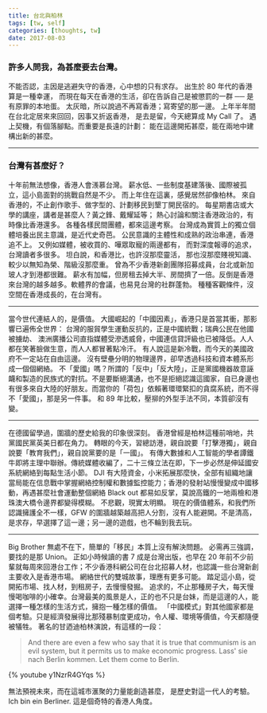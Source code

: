 ```yaml
---
title: 台北與柏林
tags: [tw, self]
categories: [thoughts, tw]
date: 2017-08-03
---
```


### 許多人問我，為甚麼要去台灣。

不能否認，主因是逃避失守的香港，心中想的只有求存。
出生於 80 年代的香港算是一種幸運，
而現在每天在香港的生活，卻在告訴自己是被懲罰的一群
── 是有原罪的本地蛋。
太灰暗，所以說過不再寫香港；寫寄望的那一邊。
上年半年間在台北定居來來回回，因事又折返香港，
是去是留，今天總算成 My Call 了。
遇上契機，有個落腳點。而重要是長遠的計劃：
能在這邊開拓甚麼，能在兩地中建構出新的甚麼。

---

### 台灣有甚麼好？

十年前無法想像，香港人會㵪慕台灣。
薪水低、一些制度基建落後、國際被孤立，這小島面對的挑戰自然是不少。
而上年住在這裏，感覺居然卻像柏林。
來自香港的，不止創作歌手、做字型的、計劃移民到墾丁開民宿的。
每星期書店或大學的講座，講者是甚麼人？黃之鋒、戴耀延等；
熱心討論和關注香港政治的，有時像比香港還多。
各種各樣民間團體，都來這邊考察。
台灣成為實質上的獨立個體培養出民主意識，是近代史奇芭。
公民意識的主體性和成熟的政治串連，香港追不上。
又例如媒體，被收買的、嘩眾取寵的兩邊都有，
而對深度報導的追求，台灣讀者多很多。
坦白說，和香港比，也許沒那麼靈活，
那也沒那麼賤視知識、較少以無知為榮、階級沒那麼重。
曾為不少香港新創團隊招募成員，台北或新加玻人才到港都很難。
薪水有加幅，但房租去掉大半、房間擠了一倍。反倒是香港來台灣的越多越多。軟體界的會議，也易見台灣的社群蓬勃。
種種客觀條件，沒空間在香港成長的，在台灣有。

---

當今世代連結人的，是價值。
大國崛起的「中國因素」，香港只是首當其衝，那影響已遍佈全世界：
台灣的服貿學生運動反抗的，正是中國統戰；瑞典公民在他國被擄劫、
澳洲廣播公司直指媒體受滲透威脅，中國連信貸評級也已被降低。人人都在笑著臉做生意，而人人都冒著點冷汗。
有人說這是新冷戰，而今天的美國政府不一定站在自由這邊。
沒有壁壘分明的物理邊界，卻早透過科技和資本體系形成一個個網絡。
不「愛國」嗎？所謂的「反中」「反大陸」，正是黨國機器故意誣衊和製造的民族式的對抗。不是要斷絕溝通，也不是拒絕認識這國家，自已身邊也有很多來自大陸的好朋友。而當你的「荷包」依賴著環環緊扣的貪腐系統，而不得不「愛國」，那是另一件事。
和 89 年比較，壓㧕的外型手法不同，本質卻沒有變。

---

在德國留學過，圍牆的歷史給我的印象很深刻。
香港曾經是柏林這種前哨地，共黨國民黨英美日都在角力。
轉眼的今天，習總訪港，親自說要「打擊港獨」，親自說要「教育我們」，親自說黨要的是「一國」。
有傳大數據和人工智能的學者譚鐵牛即將主理中聯辦。傳統媒體收編了，二十三條立法在即，下一步必然是伸延國安系統網絡到每點生活小節。
DJI 有大陸資金，小米拓展那麼快，全部有組織地讓當局能在信息戰中掌握網絡控制權和數據監控能力；香港的發射站慢慢變成中國移動，再遇甚麼社會運動整個網絡 Black out 都易如反掌，莫說高鐵的一地兩檢和港珠澳大橋令邊界都變得模糊。
不悲觀，現實太明顯。
現在的價值體系，和我們所認識擁護全不一樣，GFW 的圍牆越築越高把人分割，沒有人能避開。不是清高，是求存，早選擇了這一邊；另一邊的遊戲，也不輪到我去玩。

---

Big Brother 無處不在下，簡單的「移民」本質上沒有解決問題。
必需再三強調，要找的是那 Union。
正如小時候讀的書 7 成是台灣出版，也早在 20 年前不少前輩就每周來回港台工作；不少香港科網公司在台北招募人材，也認識一些台灣新創主要收入是香港市場。
網絡世代的雙城故事，理應有更多可能。
踏足這小島，從開拓市場、找人材，到租房子，去慢慢發掘。
追求的，不止那種房子大，每天慢慢喝咖啡的小確幸。台灣最美的風景是人，正的也不只是台妹，而是這邊的人，能選擇一種怎樣的生活方式，擁抱一種怎樣的價值。
「中國模式」對其他國家都是個考驗。只是經濟發展得比那殘暴制度更成功，令人權、環境等價值，今天都隨便被犠牲。
著名的甘迺迪柏林演說，有這樣的一段：

> And there are even a few who say that it is true that communism is an evil system, but it permits us to make economic progress. Lass\' sie nach Berlin kommen. Let them come to Berlin.

{% youtube y1NzrR4GYqs %}

無法預視未來，而在這城市滙聚的力量能創造甚麼，
是歷史對這一代人的考驗。
Ich bin ein Berliner.
這是個奇特的香港人角度。
